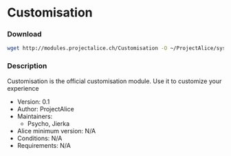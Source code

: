 # Customisation

### Download
```bash
wget http://modules.projectalice.ch/Customisation -O ~/ProjectAlice/system/moduleInstallTickets/Customisation.install
```

### Description
Customisation is the official customisation module. Use it to customize your experience

- Version: 0.1
- Author: ProjectAlice
- Maintainers:
  - Psycho, Jierka
- Alice minimum version: N/A
- Conditions: N/A
- Requirements: N/A
